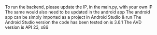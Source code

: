 To run the backend, please update the IP, in the main.py,  with your own IP
The same would also need to be updated in the android app
The android app can be simply imported as a project in Android Studio & run
The Android Studio version the code has been tested on is 3.6.1
The AVD version is API 23, x86
